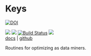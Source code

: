 # Keys


<a href="https://zenodo.org/badge/latestdoi/318809834"><img src="https://zenodo.org/badge/318809834.svg" alt="DOI"></a>

![](https://img.shields.io/badge/language-lua,bash-orange)
![](https://img.shields.io/badge/purpose-ai%20,%20se-blueviolet)
[![Build Status](https://travis-ci.com/timm/keys.svg?branch=main)](https://travis-ci.com/timm/keys)
[![](https://img.shields.io/badge/license-mit-lightgrey)](http://github.com/timm/keys/blob/main/LICENSE.md)    
[docs](http://menzies.us/keys/index.html) | [github](http://github.com/timm/keys/blob/main/README.md)



Routines for optimizing as data miners.
